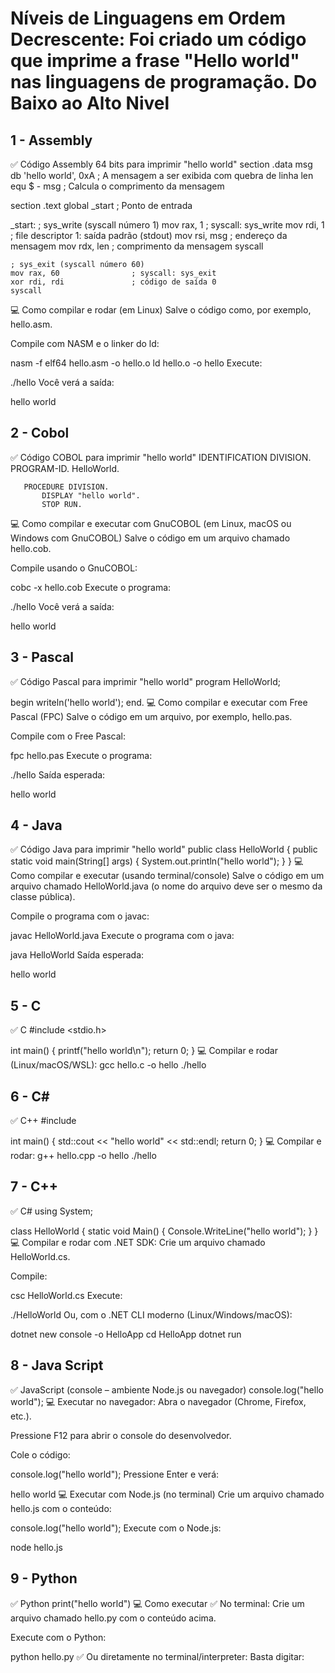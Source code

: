 # Níveis de Linguagens em Ordem Decrescente: Foi criado um código que imprime a frase "Hello world" nas linguagens de programação. Do Baixo ao Alto Nivel

## 1 - Assembly 
✅ Código Assembly 64 bits para imprimir "hello world"
section .data
    msg db 'hello world', 0xA  ; A mensagem a ser exibida com quebra de linha
    len equ $ - msg            ; Calcula o comprimento da mensagem

section .text
    global _start              ; Ponto de entrada

_start:
    ; sys_write (syscall número 1)
    mov rax, 1                 ; syscall: sys_write
    mov rdi, 1                 ; file descriptor 1: saída padrão (stdout)
    mov rsi, msg               ; endereço da mensagem
    mov rdx, len               ; comprimento da mensagem
    syscall

    ; sys_exit (syscall número 60)
    mov rax, 60                ; syscall: sys_exit
    xor rdi, rdi               ; código de saída 0
    syscall
💻 Como compilar e rodar (em Linux)
Salve o código como, por exemplo, hello.asm.

Compile com NASM e o linker do ld:

nasm -f elf64 hello.asm -o hello.o
ld hello.o -o hello
Execute:

./hello
Você verá a saída:

hello world
## 2 - Cobol
✅ Código COBOL para imprimir "hello world"
       IDENTIFICATION DIVISION.
       PROGRAM-ID. HelloWorld.

       PROCEDURE DIVISION.
           DISPLAY "hello world".
           STOP RUN.
💻 Como compilar e executar com GnuCOBOL (em Linux, macOS ou Windows com GnuCOBOL)
Salve o código em um arquivo chamado hello.cob.

Compile usando o GnuCOBOL:

cobc -x hello.cob
Execute o programa:

./hello
Você verá a saída:

hello world
## 3 - Pascal
✅ Código Pascal para imprimir "hello world"
program HelloWorld;

begin
  writeln('hello world');
end.
💻 Como compilar e executar com Free Pascal (FPC)
Salve o código em um arquivo, por exemplo, hello.pas.

Compile com o Free Pascal:

fpc hello.pas
Execute o programa:

./hello
Saída esperada:

hello world
## 4 - Java 
✅ Código Java para imprimir "hello world"
public class HelloWorld {
    public static void main(String[] args) {
        System.out.println("hello world");
    }
}
💻 Como compilar e executar (usando terminal/console)
Salve o código em um arquivo chamado HelloWorld.java (o nome do arquivo deve ser o mesmo da classe pública).

Compile o programa com o javac:

javac HelloWorld.java
Execute o programa com o java:

java HelloWorld
Saída esperada:

hello world

## 5 - C
✅ C
#include <stdio.h>

int main() {
    printf("hello world\n");
    return 0;
}
💻 Compilar e rodar (Linux/macOS/WSL):
gcc hello.c -o hello
./hello
## 6 - C#
✅ C++
#include <iostream>

int main() {
    std::cout << "hello world" << std::endl;
    return 0;
}
💻 Compilar e rodar:
g++ hello.cpp -o hello
./hello
## 7 - C++
✅ C#
using System;

class HelloWorld {
    static void Main() {
        Console.WriteLine("hello world");
    }
}
💻 Compilar e rodar com .NET SDK:
Crie um arquivo chamado HelloWorld.cs.

Compile:

csc HelloWorld.cs
Execute:

./HelloWorld
Ou, com o .NET CLI moderno (Linux/Windows/macOS):

dotnet new console -o HelloApp
cd HelloApp
dotnet run
## 8 - Java Script
✅ JavaScript (console – ambiente Node.js ou navegador)
console.log("hello world");
💻 Executar no navegador:
Abra o navegador (Chrome, Firefox, etc.).

Pressione F12 para abrir o console do desenvolvedor.

Cole o código:

console.log("hello world");
Pressione Enter e verá:

hello world
💻 Executar com Node.js (no terminal)
Crie um arquivo chamado hello.js com o conteúdo:

console.log("hello world");
Execute com o Node.js:

node hello.js
## 9 - Python
✅ Python
print("hello world")
💻 Como executar
✅ No terminal:
Crie um arquivo chamado hello.py com o conteúdo acima.

Execute com o Python:

python hello.py
✅ Ou diretamente no terminal/interpreter:
Basta digitar:
